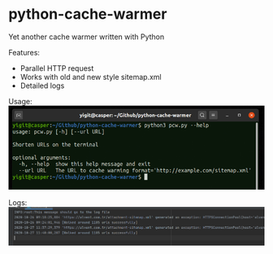 # python-cache-warmer
Yet another cache warmer written with Python

Features:
* Parallel HTTP request
* Works with old and new style sitemap.xml
* Detailed logs

Usage:
![image](./terminal.png)


Logs:
![image](./logs.png)
